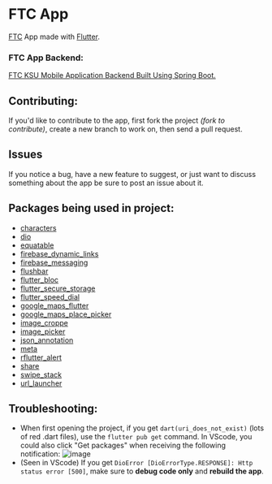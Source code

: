 # FTC App
[FTC](https://www.ftcksu.com/) App made with [Flutter](https://flutter.dev/).
### FTC App Backend:
[FTC KSU Mobile Application Backend Built Using Spring Boot.](https://github.com/FerasAloudah/ftc-app-backend)
## Contributing:
If you'd like to contribute to the app, first fork the project *(fork to contribute)*, create a new branch to work on, then send a pull request.
## Issues
If you notice a bug, have a new feature to suggest, or just want to discuss something about the app be sure to post an issue about it.
## Packages being used in project:
* [characters](https://pub.dev/packages/characters)
* [dio](https://pub.dev/packages/dio)
* [equatable](https://pub.dev/packages/equatable)
* [firebase_dynamic_links](https://pub.dev/packages/firebase_dynamic_links)
* [firebase_messaging](https://pub.dev/packages/firebase_messaging)
* [flushbar](https://pub.dev/packages/flushbar)
* [flutter_bloc](https://pub.dev/packages/flutter_bloc)
* [flutter_secure_storage](https://pub.dev/packages/flutter_secure_storage)
* [flutter_speed_dial](https://pub.dev/packages/flutter_speed_dial)
* [google_maps_flutter](https://pub.dev/packages/google_maps_flutter)
* [google_maps_place_picker](https://pub.dev/packages/google_maps_place_picker)
* [image_croppe](https://pub.dev/packages/image_croppe)
* [image_picker](https://pub.dev/packages/image_picker)
* [json_annotation](https://pub.dev/packages/json_annotation)
* [meta](https://pub.dev/packages/meta)
* [rflutter_alert](https://pub.dev/packages/rflutter_alert)
* [share](https://pub.dev/packages/share)
* [swipe_stack](https://pub.dev/packages/swipe_stack)
* [url_launcher](https://pub.dev/packages/url_launcher)
## Troubleshooting:
- When first opening the project, if you get `dart(uri_does_not_exist)` (lots of red .dart files), use the `flutter pub get` command. In VScode, you could also click "Get packages" when receiving the following notification:
![image](https://user-images.githubusercontent.com/68731244/110935437-76404080-8340-11eb-8c4e-47417cf734db.png)
- (Seen in VScode) If you get `DioError [DioErrorType.RESPONSE]: Http status error [500]`, make sure to **debug code only** and **rebuild the app**.
